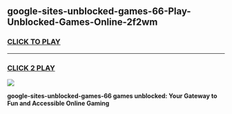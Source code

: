 
## google-sites-unblocked-games-66-Play-Unblocked-Games-Online-2f2wm
<h3>
<a href="https://premium76.site?title=google-sites-unblocked-games-66&ref=25A">CLICK TO PLAY</a></h3>
<hr>

<h3>
<a href="https://premium76.site?title=google-sites-unblocked-games-66&ref=25A">CLICK 2 PLAY</a>
  
</h3>

<a href="https://premium76.site?title=google-sites-unblocked-games-66&ref=25A"><img src="https://clearcache.store/games.png"></a>


**google-sites-unblocked-games-66 games unblocked: Your Gateway to Fun and Accessible Online Gaming**
